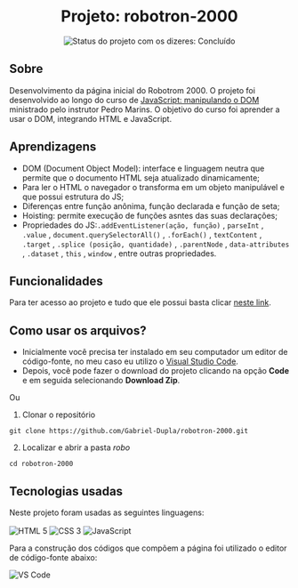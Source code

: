 <h1 align="center"> Projeto: robotron-2000 </h1>

<div>
  <p align="center">
    <img alt="Status do projeto com os dizeres: Concluído" src="https://img.shields.io/static/v1?label=Status&message=Concluído &color=green">
  </p>
</div>

## **Sobre**

Desenvolvimento da página inicial do Robotrom 2000. O projeto foi desenvolvido ao longo do curso de [JavaScript: manipulando o DOM](https://cursos.alura.com.br/course/javascript-manipulando-dom) ministrado pelo instrutor Pedro Marins. O objetivo do curso foi aprender a usar o DOM, integrando HTML e JavaScript.

## **Aprendizagens** 

- DOM (Document Object Model): interface e linguagem neutra que permite que o documento HTML seja atualizado dinamicamente;
- Para ler o HTML o navegador o transforma em um objeto manipulável e que possui estrutura do JS;
- Diferenças entre função anônima, função declarada e função de seta;
- Hoisting: permite execução de funções asntes das suas declarações;
- Propriedades do JS:`.addEventListener(ação, função)` , `parseInt` , `.value` , `document.querySelectorAll()` , `.forEach()` ,  `textContent` , `.target` , `.splice (posição, quantidade)` , `.parentNode` , `data-attributes` , `.dataset` , `this` , `window` , entre outras propriedades.

## **Funcionalidades**

Para ter acesso ao projeto e tudo que ele possui basta clicar [neste link](https://robotron-2000-six-zeta.vercel.app/).

## **Como usar os arquivos?**

- Inicialmente você precisa ter instalado em seu computador um editor de código-fonte, no meu caso eu utilizo o [Visual Studio Code](https://code.visualstudio.com/download). 
- Depois, você pode fazer o download do projeto clicando na opção **Code** e em seguida selecionando **Download Zip**.

Ou

1. Clonar o repositório

```
git clone https://github.com/Gabriel-Dupla/robotron-2000.git
```
2. Localizar e abrir a pasta *robo*

```
cd robotron-2000
```

## **Tecnologias usadas**

Neste projeto foram usadas as seguintes linguagens:

<p>
 <img align="center" alt="HTML 5" src="https://img.shields.io/badge/HTML5-E34F26?style=for-the-badge&logo=html5&logoColor=white"> 
 <img align="center" alt="CSS 3" src="https://img.shields.io/badge/CSS3-1572B6?style=for-the-badge&logo=css3&logoColor=white">
 <img align="center" alt="JavaScript" src="https://img.shields.io/badge/JavaScript-323330?style=for-the-badge&logo=javascript&logoColor=F7DF1E">
</p>

Para a construção dos códigos que compõem a página foi utilizado o editor de código-fonte abaixo:

<img align="center" alt="VS Code" src="https://img.shields.io/badge/Visual_Studio-5C2D91?style=for-the-badge&logo=visual%20studio&logoColor=white">
